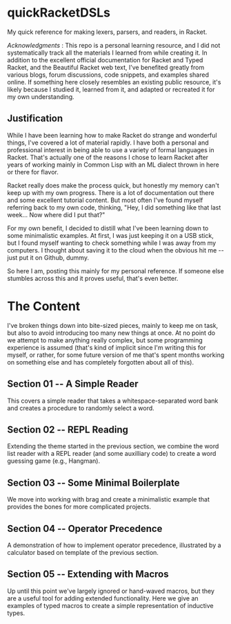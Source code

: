 # quickRacketDSLs

My quick reference for making lexers, parsers, and readers, in Racket.

*Acknowledgments* :
This repo is a personal learning resource, and I did not systematically track all the materials I learned from while creating it. In addition to the excellent official documentation for Racket and Typed Racket, and the Beautiful Racket web text, I’ve benefited greatly from various blogs, forum discussions, code snippets, and examples shared online. If something here closely resembles an existing public resource, it's likely because I studied it, learned from it, and adapted or recreated it for my own understanding.

## Justification

While I have been learning how to make Racket do strange and wonderful things, I've covered a lot of material rapidly. 
I have both a personal and professional interest in being able to use a variety of formal languages in Racket. 
That's actually one of the reasons I chose to learn Racket after years of working mainly in Common Lisp with an ML dialect thrown in here or there for flavor.

Racket really does make the process quick, but honestly my memory can't keep up with my own progress. 
There is a lot of documentation out there and some excellent tutorial content. 
But most often I've found myself referring back to my own code, thinking, "Hey, I did something like that last week... Now where did I put that?"

For my own benefit, I decided to distill what I've been learning down to some minimalistic examples.
At first, I was just keeping it on a USB stick, but I found myself wanting to check something while I was away from my computers.
I thought about saving it to the cloud when the obvious hit me -- just put it on Github, dummy.

So here I am, posting this mainly for my personal reference.
If someone else stumbles across this and it proves useful, that's even better.

# The Content

I've broken things down into bite-sized pieces, mainly to keep me on task, but also to avoid introducing too many new things at once.
At no point do we attempt to make anything really complex, but some programming experience is assumed (that's kind of implicit since I'm writing this for myself, or rather, for some future version of me that's spent months working on something else and has completely forgotten about all of this).

## Section 01 -- A Simple Reader

This covers a simple reader that takes a whitespace-separated word bank and creates a procedure to randomly select a word.

## Section 02 -- REPL Reading

Extending the theme started in the previous section, we combine the word list reader with a REPL reader (and some auxilliary code) to create a word guessing game (e.g., Hangman).

## Section 03 -- Some Minimal Boilerplate

We move into working with brag and create a minimalistic example that provides the bones for more complicated projects.

## Section 04 -- Operator Precedence

A demonstration of how to implement operator precedence, illustrated by a calculator based on template of the previous section.

## Section 05 -- Extending with Macros

Up until this point we've largely ignored or hand-waved macros, but they are a useful tool for adding extended functionality. Here we give an examples of typed macros to create a simple representation of inductive types.
